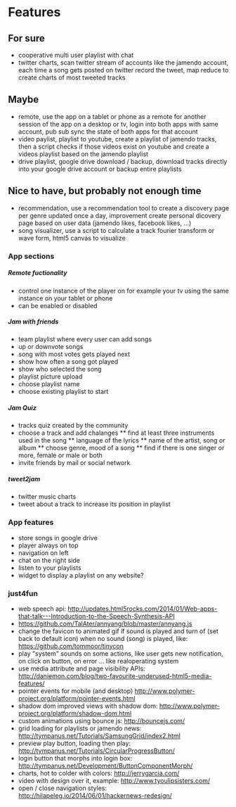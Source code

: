 # Features

## For sure

* cooperative multi user playlist with chat
* twitter charts, scan twitter stream of accounts like the jamendo account, each time a song gets posted on twitter record the tweet, map reduce to create charts of most tweeted tracks

## Maybe

* remote, use the app on a tablet or phone as a remote for another session of the app on a desktop or tv, login into both apps with same account, pub sub sync the state of both apps for that account
* video paylist, playlist to youtube, create a playlist of jamendo tracks, then a script checks if those videos exist on youtube and create a videos playlist based on the jamendo playlist
* drive playlist, google drive download / backup, download tracks directly into your google drive account or backup entire playlists

## Nice to have, but probably not enough time

* recommendation, use a recommendation tool to create a discovery page per genre updated once a day, improvement create personal dicovery page based on user data (jamendo likes, facebook likes, ...)
* song visualizer, use a script to calculate a track fourier transform or wave form, html5 canvas to visualize

### App sections

##### Remote fuctionality

* control one instance of the player on for example your tv using the same instance on your tablet or phone
* can be enabled or disabled

##### Jam with friends

* team playlist where every user can add songs
* up or downvote songs
* song with most votes gets played next
* show how often a song got played
* show who selected the song
* playlist picture upload
* choose playlist name
* choose existing playlist to start

##### Jam Quiz

* tracks quiz created by the community
* choose a track and add chalanges
** find at least three instruments used in the song
** language of the lyrics
** name of the artist, song or album
** choose genre, mood of a song
** find if there is one singer or more, female or male or both
* invite friends by mail or social network

##### tweet2jam

* twitter music charts
* tweet about a track to increase its position in playlist

### App features

* store songs in google drive
* player always on top
* navigation on left
* chat on the right side
* listen to your playlists
* widget to display a playlist on any website?

### just4fun

* web speech api: http://updates.html5rocks.com/2014/01/Web-apps-that-talk---Introduction-to-the-Speech-Synthesis-API
* https://github.com/TalAter/annyang/blob/master/annyang.js
* change the favicon to animated gif if sound is played and turn of (set back to default icon) when no sound (song) is played, like: https://github.com/tommoor/tinycon
* play "system" sounds on some actions, like user gets new notification, on click on button, on error ... like realoperating system
* use media attribute and page visibility APIs: http://daniemon.com/blog/two-favourite-underused-html5-media-features/
* pointer events for mobile (and desktop) http://www.polymer-project.org/platform/pointer-events.html
* shadow dom improved views with shadow dom: http://www.polymer-project.org/platform/shadow-dom.html
* custom animations using bounce js: http://bouncejs.com/
* grid loading for playlists or jamendo news: http://tympanus.net/Tutorials/SamsungGrid/index2.html
* preview play button, loading then play: http://tympanus.net/Tutorials/CircularProgressButton/
* login button that morphs into login box: http://tympanus.net/Development/ButtonComponentMorph/
* charts, hot to colder with colors: http://jerrygarcia.com/
* video with design over it, example: http://www.tyoulipsisters.com/
* open / close navigation styles: http://hilapeleg.io/2014/06/01/hackernews-redesign/